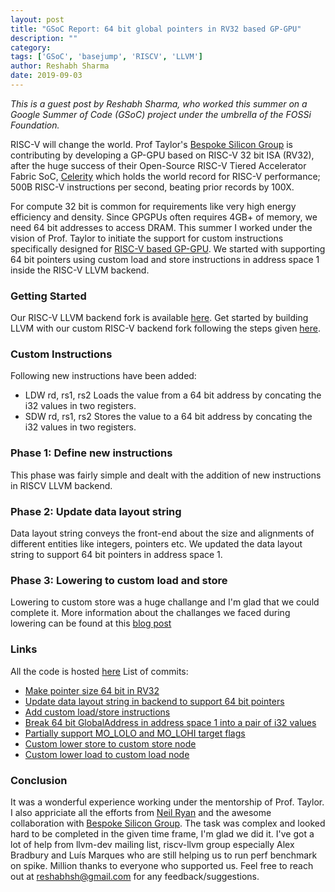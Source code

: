 ```yaml
---
layout: post
title: "GSoC Report: 64 bit global pointers in RV32 based GP-GPU"
description: ""
category: 
tags: ['GSoC', 'basejump', 'RISCV', 'LLVM']
author: Reshabh Sharma
date: 2019-09-03
---
```


*This is a guest post by Reshabh Sharma, who worked this summer on a Google Summer of Code (GSoC) project under the umbrella of the FOSSi Foundation.*

RISC-V will change the world. Prof Taylor's [Bespoke Silicon Group][bespoke-silicon-group] is contributing by developing a GP-GPU based on RISC-V 32 bit ISA (RV32), after the huge success of their Open-Source RISC-V Tiered Accelerator Fabric SoC, [Celerity][celerity] which holds the world record for RISC-V performance; 500B RISC-V instructions per second, beating prior records by 100X.

For compute 32 bit is common for requirements like very high energy efficiency and density. Since GPGPUs often requires 4GB+ of memory, we need 64 bit addresses to access DRAM. This summer I worked under the vision of Prof. Taylor to initiate the support for custom instructions specifically designed for [RISC-V based GP-GPU][basejump]. We started with supporting 64 bit pointers using custom load and store instructions in address space 1 inside the RISC-V LLVM backend.

### Getting Started
Our RISC-V LLVM backend fork is available [here][rv32-gpu]. Get started by building LLVM with our custom RISC-V backend fork following the steps given [here][get-started]. 

### Custom Instructions
Following new instructions have been added:
- LDW rd, rs1, rs2
Loads the value from a 64 bit address by concating the i32 values in two registers.
-  SDW rd, rs1, rs2
Stores the value to a 64 bit address by concating the i32 values in two registers.

### Phase 1: Define new instructions
This phase was fairly simple and dealt with the addition of new instructions in RISCV LLVM backend.

### Phase 2: Update data layout string
Data layout string conveys the front-end about the size and alignments of different entities like integers, pointers etc. We updated the data layout string to support 64 bit pointers in address space 1.

### Phase 3: Lowering to custom load and store
Lowering to custom store was a huge challange and I'm glad that we could complete it. More information about the challanges we faced during lowering can be found at this [blog post][lower-custom]

### Links
All the code is hosted [here](https://github.com/reSHARMA/RISCV32-GPU)
List of commits:
- [Make pointer size 64 bit in RV32](https://github.com/reSHARMA/RISCV32-GPU/commit/93b7b814d7d312a119102f167858c10353b596cd)
- [Update data layout string in backend to support 64 bit pointers](https://github.com/reSHARMA/RISCV32-GPU/commit/f28937bea0badb325f24bf8cacadb76f8360c4d7)
- [Add custom load/store instructions](https://github.com/reSHARMA/RISCV32-GPU/commit/26d66f69f184ff0845cd2cc551d566c9200e167f)
- [Break 64 bit GlobalAddress in address space 1 into a pair of i32 values](https://github.com/reSHARMA/RISCV32-GPU/commit/6dbaa4b79c594431a71c78ae4ce81f16905666fe)
- [Partially support MO_LOLO and MO_LOHI target flags](https://github.com/reSHARMA/RISCV32-GPU/commit/95ecd051e2b65482b860d697bd1aaa6c63e196ad)
- [Custom lower store to custom store node](https://github.com/reSHARMA/RISCV32-GPU/commit/e72fe7880f5eb459093a3d21eda5c3d162e26df1)
- [Custom lower load to custom load node](https://github.com/reSHARMA/RISCV32-GPU/commit/c4be64c3512528ab96394cd39268da2870a37dfa)

### Conclusion
It was a wonderful experience working under the mentorship of Prof. Taylor. I also appriciate all the efforts from [Neil Ryan](https://neildryan.com/) and the awesome collaboration with [Bespoke Silicon Group][bespoke-silicon-group]. The task was complex and looked hard to be completed in the given time frame, I'm glad we did it. I've got a lot of help from llvm-dev mailing list, riscv-llvm group especially Alex Bradbury and Luís Marques who are still helping us to run perf benchmark on spike. Million thanks to everyone who supported us. Feel free to reach out at reshabhsh@gmail.com for any feedback/suggestions.


[bespoke-silicon-group]:http://cseweb.ucsd.edu/~mbtaylor/group_news.html
[celerity]:http://opencelerity.org/
[basejump]:http://bjump.org/manycore/
[rv32-gpu]:https://github.com/reSHARMA/RISCV32-GPU
[get-started]:https://resharma.github.io/RISCV32-GPU/docs/home/
[lower-custom]:https://resharma.github.io/RISCV32-GPU/blog/2019/08/02/custom-load-store/
